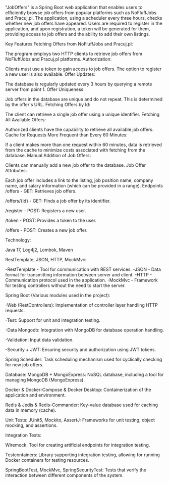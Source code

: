 "JobOffers" is a Spring Boot web application that enables users to efficiently browse job offers from popular platforms such as NoFluffJobs and Pracuj.pl. The application, using a scheduler every three hours, checks whether new job offers have appeared. Users are required to register in the application, and upon registration, a token will be generated for them, providing access to job offers and the ability to add their own listings.

Key Features
Fetching Offers from NoFluffJobs and Pracuj.pl:

The program employs two HTTP clients to retrieve job offers from NoFluffJobs and Pracuj.pl platforms.
Authorization:

Clients must use a token to gain access to job offers. The option to register a new user is also available.
Offer Updates:

The database is regularly updated every 3 hours by querying a remote server from point 1.
Offer Uniqueness:

Job offers in the database are unique and do not repeat. This is determined by the offer's URL.
Fetching Offers by Id:

The client can retrieve a single job offer using a unique identifier.
Fetching All Available Offers:

Authorized clients have the capability to retrieve all available job offers.
Cache for Requests More Frequent than Every 60 Minutes:

If a client makes more than one request within 60 minutes, data is retrieved from the cache to minimize costs associated with fetching from the database.
Manual Addition of Job Offers:

Clients can manually add a new job offer to the database.
Job Offer Attributes:

Each job offer includes a link to the listing, job position name, company name, and salary information (which can be provided in a range).
Endpoints
/offers - GET: Retrieves job offers.

/offers/{id} - GET: Finds a job offer by its identifier.

/register - POST: Registers a new user.

/token - POST: Provides a token to the user.

/offers - POST: Creates a new job offer.



Technology:

Java 17, Log4j2, Lombok, Maven


RestTemplate, JSON, HTTP, MockMvc:

-RestTemplate - Tool for communication with REST services.
-JSON - Data format for transmitting information between server and client.
-HTTP - Communication protocol used in the application.
-MockMvc - Framework for testing controllers without the need to start the server.


Spring Boot (Various modules used in the project):

-Web (RestControllers): Implementation of controller layer handling HTTP requests.

-Test: Support for unit and integration testing.

-Data Mongodb: Integration with MongoDB for database operation handling.

-Validation: Input data validation.

-Security + JWT: Ensuring security and authorization using JWT tokens.


Spring Scheduler:
Task scheduling mechanism used for cyclically checking for new job offers.


Database:
MongoDB + MongoExpress: NoSQL database, including a tool for managing MongoDB (MongoExpress).

Docker & Docker-Compose & Docker Desktop:
Containerization of the application and environment.


Redis & Jedis & Redis-Commander:
Key-value database used for caching data in memory (cache).


Unit Tests:
JUnit5, Mockito, AssertJ:
Frameworks for unit testing, object mocking, and assertions.


Integration Tests:

Wiremock:
Tool for creating artificial endpoints for integration testing.

Testcontainers:
Library supporting integration testing, allowing for running Docker containers for testing resources.

SpringBootTest, MockMvc, SpringSecurityTest:
Tests that verify the interaction between different components of the system.
